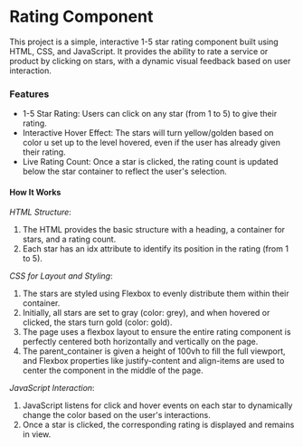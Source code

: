 # **Rating Component**

This project is a simple, interactive 1-5 star rating component built using HTML, CSS, and JavaScript. 
It provides the ability to rate a service or product by clicking on stars, with a dynamic visual feedback based on user interaction.

### Features
- 1-5 Star Rating: Users can click on any star (from 1 to 5) to give their rating.
- Interactive Hover Effect: The stars will turn yellow/golden based on color u set up to the level hovered, even if the user has already given their rating.
- Live Rating Count: Once a star is clicked, the rating count is updated below the star container to reflect the user's selection.
  
#### **How It Works**

_HTML Structure_:
1. The HTML provides the basic structure with a heading, a container for stars, and a rating count. 
2. Each star has an idx attribute to identify its position in the rating (from 1 to 5).

_CSS for Layout and Styling_:
1. The stars are styled using Flexbox to evenly distribute them within their container. 
2. Initially, all stars are set to gray (color: grey), and when hovered or clicked, the stars turn gold (color: gold).
3. The page uses a flexbox layout to ensure the entire rating component is perfectly centered both horizontally and vertically on the page.
4. The parent_container is given a height of 100vh to fill the full viewport, and Flexbox properties like justify-content and align-items are used to center the component in the middle of the page.

_JavaScript Interaction_:
1. JavaScript listens for click and hover events on each star to dynamically change the color based on the user's interactions. 
2. Once a star is clicked, the corresponding rating is displayed and remains in view.
